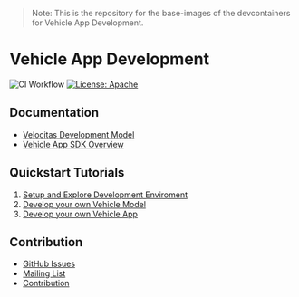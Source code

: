 > Note:
This is the repository for the base-images of the devcontainers for Vehicle App Development.

# Vehicle App Development

![CI Workflow](https://github.com/eclipse-velocitas/devcontainer-base-images/actions/workflows/build-base-images.yml/badge.svg#branch=main)
[![License: Apache](https://img.shields.io/badge/License-Apache-yellow.svg)](http://www.apache.org/licenses/LICENSE-2.0)

## Documentation
* [Velocitas Development Model](https://websites.eclipseprojects.io/velocitas/docs/about/development_model/)
* [Vehicle App SDK Overview](https://websites.eclipseprojects.io/velocitas/docs/about/development_model/vehicle_app_sdk/)

## Quickstart Tutorials
1. [Setup and Explore Development Enviroment](https://websites.eclipseprojects.io/velocitas-docs/docs/tutorials/quickstart/)
1. [Develop your own Vehicle Model](https://websites.eclipseprojects.io/velocitas/docs/tutorials/tutorial_how_to_create_a_vehicle_model/)
1. [Develop your own Vehicle App](https://websites.eclipseprojects.io/velocitas/docs/tutorials/vehicle-app-development/)

## Contribution
- [GitHub Issues](https://github.com/eclipse-velocitas/devcontainer-base-images/issues)
- [Mailing List](https://accounts.eclipse.org/mailing-list/velocitas-dev)
- [Contribution](CONTRIBUTING.md)

